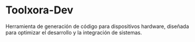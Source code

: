 # Toolxora-Dev
Herramienta de generación de código para dispositivos hardware, diseñada para optimizar el desarrollo y la integración de sistemas.
